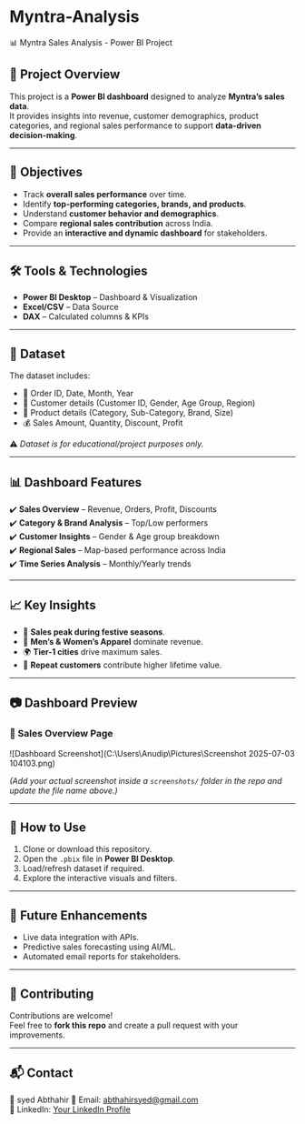 # Myntra-Analysis
 📊 Myntra Sales Analysis - Power BI Project  

## 📌 Project Overview  
This project is a **Power BI dashboard** designed to analyze **Myntra’s sales data**.  
It provides insights into revenue, customer demographics, product categories, and regional sales performance to support **data-driven decision-making**.  

---

## 🎯 Objectives  
- Track **overall sales performance** over time.  
- Identify **top-performing categories, brands, and products**.  
- Understand **customer behavior and demographics**.  
- Compare **regional sales contribution** across India.  
- Provide an **interactive and dynamic dashboard** for stakeholders.  

---

## 🛠️ Tools & Technologies  
- **Power BI Desktop** – Dashboard & Visualization  
- **Excel/CSV** – Data Source  
- **DAX** – Calculated columns & KPIs  

---

## 📂 Dataset  
The dataset includes:  
- 🧾 Order ID, Date, Month, Year  
- 👤 Customer details (Customer ID, Gender, Age Group, Region)  
- 👕 Product details (Category, Sub-Category, Brand, Size)  
- 💰 Sales Amount, Quantity, Discount, Profit  

⚠️ *Dataset is for educational/project purposes only.*  

---

## 📊 Dashboard Features  
✔️ **Sales Overview** – Revenue, Orders, Profit, Discounts  
✔️ **Category & Brand Analysis** – Top/Low performers  
✔️ **Customer Insights** – Gender & Age group breakdown  
✔️ **Regional Sales** – Map-based performance across India  
✔️ **Time Series Analysis** – Monthly/Yearly trends  

---

## 📈 Key Insights  
- 📅 **Sales peak during festive seasons**.  
- 👕 **Men’s & Women’s Apparel** dominate revenue.  
- 🌍 **Tier-1 cities** drive maximum sales.  
- 🔁 **Repeat customers** contribute higher lifetime value.  

---

## 📷 Dashboard Preview  

### 🔹 Sales Overview Page  
![Dashboard Screenshot](C:\Users\Anudip\Pictures\Screenshot 2025-07-03 104103.png)  

*(Add your actual screenshot inside a `screenshots/` folder in the repo and update the file name above.)*  

---

## 🚀 How to Use  
1. Clone or download this repository.  
2. Open the `.pbix` file in **Power BI Desktop**.  
3. Load/refresh dataset if required.  
4. Explore the interactive visuals and filters.  

---

## 📌 Future Enhancements  
- Live data integration with APIs.  
- Predictive sales forecasting using AI/ML.  
- Automated email reports for stakeholders.  

---

## 🤝 Contributing  
Contributions are welcome!  
Feel free to **fork this repo** and create a pull request with your improvements.  

---

## 📬 Contact  
👤 syed Abthahir 
📧 Email: abthahirsyed@gmail.com  
🔗 LinkedIn: [Your LinkedIn Profile](https://linkedin.com)
